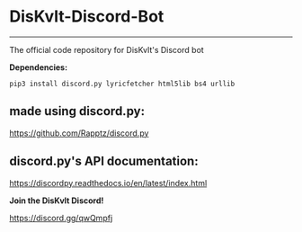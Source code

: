 # DisKvlt-Discord-Bot
----------------------------------
The official code repository for DisKvlt's Discord bot

**Dependencies:**

`pip3 install discord.py lyricfetcher html5lib bs4 urllib`

## made using discord.py:

https://github.com/Rapptz/discord.py

## discord.py's API documentation:

https://discordpy.readthedocs.io/en/latest/index.html

**Join the DisKvlt Discord!**

https://discord.gg/qwQmpfj

